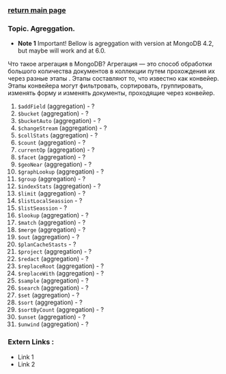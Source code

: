 ### [return main page](../README.md)

### Topic. Agreggation. 
* **Note 1** Important! Bellow is agreggation with version at MongoDB 4.2, but maybe will work and at 6.0.

Что такое агрегация в MongoDB? Агрегация — это способ обработки большого количества документов в коллекции путем прохождения их через разные этапы . Этапы составляют то, что известно как конвейер. Этапы конвейера могут фильтровать, сортировать, группировать, изменять форму и изменять документы, проходящие через конвейер.

1. `$addField` (aggregation) - ?
1. `$bucket` (aggregation) - ?
1. `$bucketAuto` (aggregation) - ?
1. `$changeStream` (aggregation) - ?
1. `$collStats` (aggregation) - ?
1. `$count` (aggregation) - ?
1. `currentOp` (aggregation) - ?
1. `$facet` (aggregation) - ?
1. `$geoNear` (aggregation) - ?
1. `$graphLookup` (aggregation) - ?
1. `$group` (aggregation) - ?
1. `$indexStats` (aggregation) - ?
1. `$limit` (aggregation) - ?
1. `$listLocalSeassion` - ?
1. `$listSeassion` - ?
1. `$lookup` (aggregation) - ?
1. `$match` (aggregation) - ?
1. `$merge` (aggregation) - ?
1. `$out` (aggregation) - ?
1. `$planCacheStasts` - ?
1. `$project` (aggregation) - ?
1. `$redact` (aggregation) - ?
1. `$replaceRoot` (aggregation) - ?
1. `$replaceWith` (aggregation) - ?
1. `$sample` (aggregation) - ?
1. `$search` (aggregation) - ?
1. `$set` (aggregation) - ?
1. `$sort` (aggregation) - ?
1. `$sortByCount` (aggregation) - ?
1. `$unset` (aggregation) - ?
1. `$unwind` (aggregation) - ?

### Extern Links :
* Link 1
* Link 2
